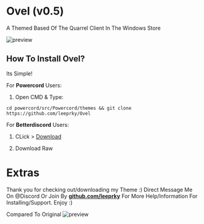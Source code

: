 # Ovel (v0.5)
A Themed Based Of The Quarrel Client In The Windows Store

![preview](https://i.imgur.com/PLyRW24.png)

## How To Install Ovel?

Its Simple!

For **Powercord** Users:

1. Open CMD & Type:

```
cd powercord/src/Powercord/themes && git clone https://github.com/leeprky/Ovel
```

For **Betterdiscord** Users:

1. CLick > [Download](https://raw.githubusercontent.com/leeprky/Ovel/lode/source/support/betterdiscord/ovel.theme.css)

2. Download Raw

# Extras 

Thank you for checking out/downloading my Theme :)
Direct Message Me On @Discord Or Join By **[github.com/leeprky](https://discord.gg/Ff3rqAYB89)** For More Help/Information For Installing/Support. Enjoy :)


Compared To Original
![preview](https://i.imgur.com/8RlZ3ED.png)
